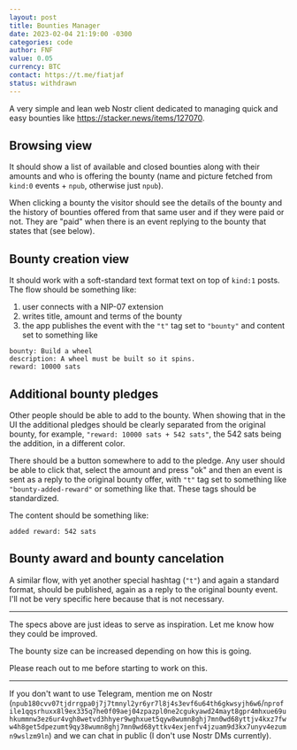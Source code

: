 ```yaml
---
layout: post
title: Bounties Manager
date: 2023-02-04 21:19:00 -0300
categories: code
author: FNF
value: 0.05
currency: BTC
contact: https://t.me/fiatjaf
status: withdrawn
---
```


A very simple and lean web Nostr client dedicated to managing quick and easy bounties like https://stacker.news/items/127070.

## Browsing view

It should show a list of available and closed bounties along with their amounts and who is offering the bounty (name and picture fetched from `kind:0` events + `npub`, otherwise just `npub`).

When clicking a bounty the visitor should see the details of the bounty and the history of bounties offered from that same user and if they were paid or not. They are "paid" when there is an event replying to the bounty that states that (see below).

## Bounty creation view

It should work with a soft-standard text format text on top of `kind:1` posts. The flow should be something like:

1. user connects with a NIP-07 extension
2. writes title, amount and terms of the bounty
3. the app publishes the event with the `"t"` tag set to `"bounty"` and content set to something like

```
bounty: Build a wheel
description: A wheel must be built so it spins.
reward: 10000 sats
```

## Additional bounty pledges

Other people should be able to add to the bounty. When showing that in the UI the additional pledges should be clearly separated from the original bounty, for example, `"reward: 10000 sats + 542 sats"`, the 542 sats being the addition, in a different color.

There should be a button somewhere to add to the pledge. Any user should be able to click that, select the amount and press "ok" and then an event is sent as a reply to the original bounty offer, with `"t"` tag set to something like `"bounty-added-reward"` or something like that. These tags should be standardized.

The content should be something like:

```
added reward: 542 sats
```

## Bounty award and bounty cancelation

A similar flow, with yet another special hashtag (`"t"`) and again a standard format, should be published, again as a reply to the original bounty event. I'll not be very specific here because that is not necessary.

---

The specs above are just ideas to serve as inspiration. Let me know how they could be improved.

The bounty size can be increased depending on how this is going.

Please reach out to me before starting to work on this.

---

If you don't want to use Telegram, mention me on Nostr (`npub180cvv07tjdrrgpa0j7j7tmnyl2yr6yr7l8j4s3evf6u64th6gkwsyjh6w6`/`nprofile1qqsrhuxx8l9ex335q7he0f09aej04zpazpl0ne2cgukyawd24mayt8gpr4mhxue69uhkummnw3ez6ur4vgh8wetvd3hhyer9wghxuet5qyw8wumn8ghj7mn0wd68yttjv4kxz7fww4h8get5dpezumt9qy38wumn8ghj7mn0wd68yttkv4exjenfv4jzuam9d3kx7unyv4ezumn9wslzm9ln`) and we can chat in public (I don't use Nostr DMs currently).
